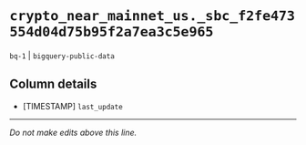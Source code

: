# `crypto_near_mainnet_us._sbc_f2fe473554d04d75b95f2a7ea3c5e965`
`bq-1` | `bigquery-public-data`

## Column details
* [TIMESTAMP] `last_update`

-------------------------------------------------------------------------------
*Do not make edits above this line.*
